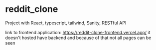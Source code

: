 # reddit_clone
Project with React, typescript, tailwind, Sanity, RESTful API

link to frontend application:
https://reddit-clone-frontend.vercel.app/
it doesn't hosted have backend and because of that not all pages can be seen
